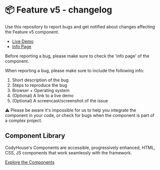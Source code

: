 # 📦 Feature v5 - changelog

Use this repository to report bugs and get notified about changes affecting the Feature v5 component.

- [Live Demo](https://codyhouse.co/ds/components/app/feature-v5)
- [Info Page](https://codyhouse.co/ds/components/info/feature-v5)

Before reporting a bug, please make sure to check the 'info page' of the component. 

When reporting a bug, please make sure to include the following info:

1. Short description of the bug
2. Steps to reproduce the bug
3. Browser + Operating system
4. (Optional) A link to a live demo
5. (Optional) A screencast/screenshot of the issue

⚠️ Please be aware it's impossible for us to help you integrate the component in your code, or check for bugs when the component is part of a complex project.

## Component Library

CodyHouse's Components are accessible, progressively enhanced, HTML, CSS, JS components that work seamlessly with the framework.

[Explore the Components](https://codyhouse.co/ds/components)
